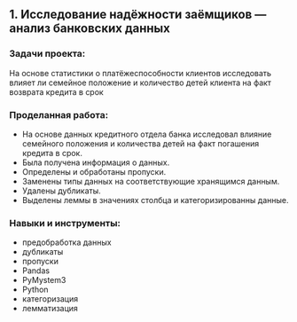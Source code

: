 ## 1. Исследование надёжности заёмщиков — анализ банковских данных

### Задачи проекта:

На основе статистики о платёжеспособности клиентов исследовать влияет ли семейное положение и количество детей клиента на факт возврата кредита в срок

### Проделанная работа:

* На основе данных кредитного отдела банка исследовал влияние семейного положения и количества детей на факт погашения кредита в срок.
* Была получена информация о данных.
* Определены и обработаны пропуски.
* Заменены типы данных на соответствующие хранящимся данным. 
* Удалены дубликаты.
* Выделены леммы в значениях столбца и категоризированны данные.

### Навыки и инструменты:

- предобработка данных
- дубликаты
- пропуски
- Pandas
- PyMystem3
- Python
- категоризация
- лемматизация